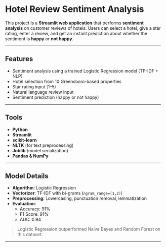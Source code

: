 # Hotel Review Sentiment Analysis

This project is a **Streamlit web application** that performs **sentiment analysis** on customer reviews of hotels. Users can select a hotel, give a star rating, enter a review, and get an instant prediction about whether the sentiment is **happy** or **not happy**.

---

##  Features

- Sentiment analysis using a trained Logistic Regression model (TF-IDF + NLP)
- Hotel selection from 10 Greensboro-based properties
- Star rating input (1–5)
- Natural language review input
- Sentiment prediction (happy or not happy)

---

## Tools

- **Python**
- **Streamlit**
- **scikit-learn**
- **NLTK** (for text preprocessing)
- **Joblib** (model serialization)
- **Pandas & NumPy**

---

##  Model Details

- **Algorithm**: Logistic Regression
- **Vectorizer**: TF-IDF with bi-grams (`ngram_range=(1,2)`)
- **Preprocessing**: Lowercasing, punctuation removal, lemmatization
- **Evaluation**:
  - Accuracy: 91%
  - F1 Score: 91%
  - AUC: 0.94

> Logistic Regression outperformed Naive Bayes and Random Forest on this dataset.

---
